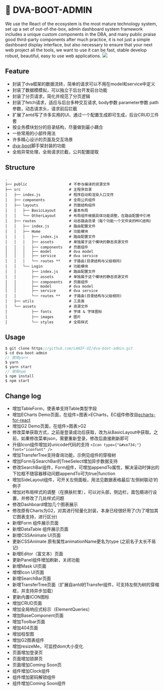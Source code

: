 # :beginner: DVA-BOOT-ADMIN

We use the React of the ecosystem is the most mature technology system, set up a set of out-of-the-box, admin dashboard system framework includes a unique custom components in the DBA, and many public praise good third-party components after much practice, it is not just a simple dashboard display interface, but also necessary to ensure that your next web project all the tools, we want to use it can be fast, stable develop robust, beautiful, easy to use web applications.
![](https://ucarecdn.com/8b5bbe87-d34a-4fc7-849e-fe17214e71f3/TIM20180601171049.png)
## Feature
- 封装了dva框架的数据流转，简单的请求可以不用在model和service中定义
- 封装了数据模模拟，可以独立于后台开发前台功能
- 封装了分页请求，简化并规范了分页逻辑
- 封装了fetch请求，适应与后台多种交互请求, body参数 parameter参数 path参数，动态请求头，请求前后拦截
- 扩展了antd写了许多实用的UI，通过一个配置生成即可生成，后台CRUD三件套
- 按业务模块划分的目录结构，尽量做到最小耦合
- 一些常用的小部件用法
- 许多精心设计的页面及交互场景
- [dva-boot](https://github.com/LANIF-UI/dva-boot)脚手架封装的功能
- 全局异常处理，全局请求拦截，公共配置提取

## Structure
```
.
├── public                   # 不参与编译的资源文件
├── src                      # 主程序目录
│   ├── index.js             # 程序启动和渲染入口文件
│   ├── components           # 全局公共组件
│   ├── layouts              # 页面结构组件
│   │   ├── BasicLayout      # 基本布局
│   │   └── OtherLayout      # 布局组件根据具体功能调整，在路由配置中引用
│   ├── routes               # 动态路由目录（每个功能一个文件夹的MVC结构）
│   │   ├── index.js         # 路由配置文件
│   │   ├── Home             # 功能模块
│   │   │   ├── index.js     # 路由配置文件
│   │   │   ├── assets       # 单独属于这个模块的静态资源文件
│   │   │   ├── components   # 页面组件
│   │   │   ├── model        # dva model
│   │   │   ├── service      # dva service
│   │   │   └── routes **    # 子路由(目录结构与父级相同)
│   │   └── Login            # 功能模块
│   │       ├── index.js     # 路由配置文件
│   │       ├── assets       # 单独属于这个模块的静态资源文件
│   │       ├── components   # 页面组件
│   │       ├── model        # dva model
│   │       ├── service      # dva service
│   │       └── routes **    # 子路由(目录结构与父级相同)
│   ├── utils                # 工具类
│   └── assets               # 资源文件
│           ├── fonts        # 字体 & 字体图标
│           ├── images       # 图片
│           └── styles       # 全局样式
```

## Usage

``` javascript
$ git clone https://github.com/LANIF-UI/dva-boot-admin.git
$ cd dva-boot-admin
// 使用yarn
$ yarn
$ yarn start
// 使用npm
$ npm install
$ npm start
```

## Change log
- 增加TableForm，使表单支持Table类型字段
- 增加ECharts Demo页面，在组件>图表>ECharts，EC组件修改自[echarts-for-react](https://github.com/hustcc/echarts-for-react)
- 增加G2 Demo页面，在组件>图表>G2
- 修改菜单获取方式，之前是登录成功后获取，改为从BasicLayout中获取。之前，如果修改菜单json，需要重新登录，修改后直接刷新即可
- 升级Icon组件增加对unicode代码的支持 `<Icon type={"&#xe734;"} font="iconfont" />`
- 增加TransferTree支持查询功能，示例见组件的穿梭树
- 增加Form与SearchBar的TreeSelect增加异步数据支持
- 修改SearchBar组件，Form组件，可增加appendTo属性，解决滚动时弹出的下拉框不随容器移动问题appendTo可为true|function
- 增加SideLayout组件，可开关左侧面板，用法见数据表格最后‘左侧树联动’的例子
- 增加对布局样式的调整（在换肤栏里），可以对头部，侧边栏，面包屑进行设置，并修改了几处样式问题
- 修改Dashboard增加几个图表展示
- 修改原有Charts为G2，对其进行轻量化封装，本身已经很好用了(为了增加其它图表支持，进行区分)
- 新增Form 组件展示页面
- 新增DataTable 组件展示页面
- 新增CSSAnimate UI页面
- 更新CSSAnimate 原有属性animationName更名为type (之前名子太长不易记)
- 新增Editor（富文本）页面
- 更新Panel组件增加刷新，关闭功能
- 新增Mask UI页面
- 增增Icon UI页面
- 新增SearchBar页面
- 新增TransferTree页面（扩展自antd的Transfer组件，可支持左侧为树的穿缩框，并支持异步加载）
- 更新内置ICON图标
- 增加CRUD页面
- 增加全局响应式标示（ElementQueries）
- 增加BaseComponent页面
- 增加Toolbar页面
- 增加404页面
- 增加柱型图
- 增加G2图表组件
- 增加resizeMe，可监控dom大小变化
- 页面增加登录页
- 页面增加锁屏页
- 页面增加Coming Soon页
- 组件增加Clock组件
- 组件增加密码解锁组件
- 组件增加Coming Soon组件
